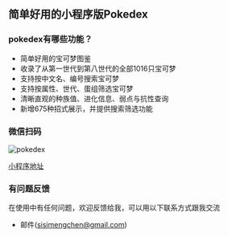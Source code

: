 ## 简单好用的小程序版Pokedex

### pokedex有哪些功能？

* 简单好用的宝可梦图鉴
* 收录了从第一世代到第八世代的全部1016只宝可梦
* 支持按中文名、编号搜索宝可梦
* 支持按属性、世代、蛋组筛选宝可梦
* 清晰直观的种族值、进化信息、弱点与抗性查询
* 新增675种招式展示，并提供搜索筛选功能

### 微信扫码
![pokedex](https://media.ifanrusercontent.com/media/user_files/trochili/78/c8/78c83533c3d03678e2fdf5bb88a52470ffaca82c-1000f5d6ce9f124103c0c188cc2121fefd5556f6.jpg)

[小程序地址](https://minapp.com/miniapp/4096/)

### 有问题反馈
在使用中有任何问题，欢迎反馈给我，可以用以下联系方式跟我交流

* 邮件(sisimengchen@gmail.com)
